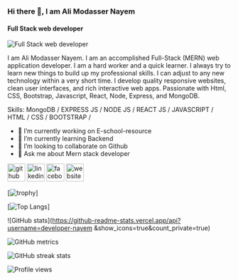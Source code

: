 ### Hi there 👋, I am Ali Modasser Nayem 
#### Full Stack web developer 
![Full Stack web developer ](https://arturssmirnovs.github.io/github-profile-readme-generator/images/banner.png)

I am Ali Modasser Nayem. I am an accomplished Full-Stack (MERN) web application developer. I am a hard worker and a quick learner. I always try to learn new things to build up my professional skills. I can adjust to any new technology within a very short time. I develop quality responsive websites, clean user interfaces, and rich interactive web apps. Passionate with Html, CSS, Bootstrap, Javascript, React, Node, Express, and MongoDB.

Skills:   MongoDB / EXPRESS JS / NODE JS / REACT JS / JAVASCRIPT / HTML / CSS / BOOTSTRAP / 

- 🔭 I’m currently working on E-school-resource 
- 🌱 I’m currently learning Backend 
- 👯 I’m looking to collaborate on Github  
- 💬 Ask me about Mern stack developer  


[<img src='https://cdn.jsdelivr.net/npm/simple-icons@3.0.1/icons/github.svg' alt='github' height='40'>](https://github.com/developer-nayem )  [<img src='https://cdn.jsdelivr.net/npm/simple-icons@3.0.1/icons/linkedin.svg' alt='linkedin' height='40'>](https://www.linkedin.com/in/alimodassernayem/)  [<img src='https://cdn.jsdelivr.net/npm/simple-icons@3.0.1/icons/facebook.svg' alt='facebook' height='40'>](https://www.facebook.com/mdalimodasser.nayem)  [<img src='https://cdn.jsdelivr.net/npm/simple-icons@3.0.1/icons/icloud.svg' alt='website' height='40'>](https://www.facebook.com/mdalimodasser.nayem)  

[![trophy](https://github-profile-trophy.vercel.app/?username=developer-nayem )]

[![Top Langs](https://github-readme-stats.vercel.app/api/top-langs/?username=developer-nayem )]

![GitHub stats](https://github-readme-stats.vercel.app/api?username=developer-nayem &show_icons=true&count_private=true)  

![GitHub metrics](https://metrics.lecoq.io/developer-nayem )  

![GitHub streak stats](https://github-readme-streak-stats.herokuapp.com/?user=developer-nayem )  

![Profile views](https://gpvc.arturio.dev/developer-nayem )
